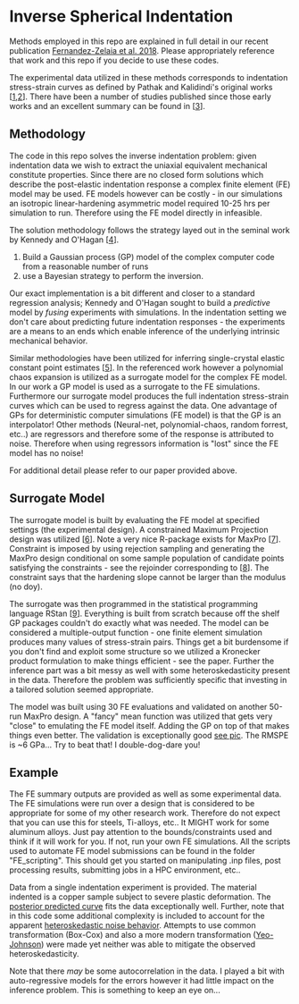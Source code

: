 # Inverse Spherical Indentation

Methods employed in this repo are explained in full detail in our recent publication [Fernandez-Zelaia et al. 2018](https://www.sciencedirect.com/science/article/pii/S0264127518302168). Please appropriately reference that work and this repo if you decide to use these codes.

The experimental data utilized in these methods corresponds to indentation stress-strain curves as defined by Pathak and Kalidindi's original works [[1](https://www.sciencedirect.com/science/article/pii/S1359645408002413),[2](https://www.sciencedirect.com/science/article/pii/S1359646208008221)]. There have been a number of studies published since those early works and an excellent summary can be found in [[3](https://www.sciencedirect.com/science/article/pii/S0927796X15000157)].

## Methodology

The code in this repo solves the inverse indentation problem: given indentation data we wish to extract the uniaxial equivalent mechanical constitute properties. Since there are no closed form solutions which describe the post-elastic indentation response a complex finite element (FE) model may be used. FE models however can be costly - in our simulations an isotropic linear-hardening asymmetric model required 10-25 hrs per simulation to run. Therefore using the FE model directly in infeasible. 

The solution methodology follows the strategy layed out in the seminal work by Kennedy and O'Hagan [[4](https://rss.onlinelibrary.wiley.com/doi/abs/10.1111/1467-9868.00294)]. 

1. Build a Gaussian process (GP) model of the complex computer code from a reasonable number of runs
2. use a Bayesian strategy to perform the inversion. 

Our exact implementation is a bit different and closer to a standard regression analysis; Kennedy and O'Hagan sought to build a *predictive* model by *fusing* experiments with simulations. In the indentation setting we don't care about predicting future indentation responses - the experiments are a means to an ends which enable inference of the underlying intrinsic mechanical behavior. 

Similar methodologies have been utilized for inferring single-crystal elastic constant point estimates [[5](https://www.sciencedirect.com/science/article/pii/S1359645414005394)]. In the referenced work however a polynomial chaos expansion is utilized as a surrogate model for the complex FE model. In our work a GP model is used as a surrogate to the FE simulations. Furthermore our surrogate model produces the full indentation stress-strain curves which can be used to regress against the data. One advantage of GPs for deterministic computer simulations (FE model) is that the GP is an interpolator! Other methods (Neural-net, polynomial-chaos, random forrest, etc..) are regressors and therefore some of the response is attributed to noise. Therefore when using regressors information is "lost" since the FE model has no noise!

For additional detail please refer to our paper provided above.

## Surrogate Model

The surrogate model is built by evaluating the FE model at specified settings (the experimental design). A  constrained Maximum Projection design was utilized [[6](https://academic.oup.com/biomet/article-abstract/102/2/371/246859)]. Note a very nice R-package exists for MaxPro [[7](https://cran.r-project.org/web/packages/MaxPro/index.html)]. Constraint is imposed by using rejection sampling and generating the MaxPro design conditional on some sample population of candidate points satisfying the constraints - see the rejoinder corresponding to [[8](https://www.tandfonline.com/doi/abs/10.1080/08982112.2015.1100447)]. The constraint says that the hardening slope cannot be larger than the modulus (no doy). 

The surrogate was then programmed in the statistical programming language RStan [[9](http://mc-stan.org/users/interfaces/rstan)]. Everything is built from scratch because off the shelf GP packages couldn't do exactly what was needed. The model can be considered a multiple-output function - one finite element simulation produces many values of stress-strain pairs. Things get a bit burdensome if you don't find and exploit some structure so we utilized a Kronecker product formulation to make things efficient - see the paper. Further the inference part was a bit messy as well with some heteroskedasticity present in the data. Therefore the problem was sufficiently specific that investing in a tailored solution seemed appropriate.

The model was built using 30 FE evaluations and validated on another 50-run MaxPro design. A "fancy" mean function was utilized that gets very "close" to emulating the FE model itself. Adding the GP on top of that makes things even better. The validation is exceptionally good [see pic](https://github.com/pfz3/Inverse-Spherical-Indentation/blob/master/val.png). The RMSPE is ~6 GPa... Try to beat that! I double-dog-dare you!

## Example

The FE summary outputs are provided as well as some experimental data. The FE simulations were run over a design that is considered to be appropriate for some of my other research work. Therefore do not expect that you can use this for steels, Ti-alloys, etc.. It MIGHT work for some aluminum alloys. Just pay attention to the bounds/constraints used and think if it will work for you. If not, run your own FE simulations. All the scripts used to automate FE model submissions can be found in the folder "FE_scripting". This should get you started on manipulating .inp files, post processing results, submitting jobs in a HPC environment, etc..  

Data from a single indentation experiment is provided. The material indented is a copper sample subject to severe plastic deformation. The [posterior predicted curve](https://github.com/pfz3/Inverse-Spherical-Indentation/blob/master/experimental/002_mcmc_posterior_mean.png) fits the data exceptionally well. Further, note that in this code some additional complexity is included to account for the apparent [heteroskedastic noise behavior](https://github.com/pfz3/Inverse-Spherical-Indentation/blob/master/experimental/002_mcmc_residuals.png). Attempts to use common transformation (Box-Cox) and also a more modern transformation ([Yeo-Johnson](https://academic.oup.com/biomet/article-abstract/87/4/954/232908)) were made yet neither was able to mitigate the observed heteroskedasticity.

Note that there *may* be some autocorrelation in the data. I played a bit with auto-regressive models for the errors however it had little impact on the inference problem. This is something to keep an eye on...